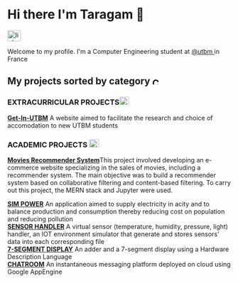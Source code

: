 <h1> Hi there I'm Taragam 👋 </h1>
<a href ="https://www.linkedin.com/in/taragam/"><img src="https://cdn-icons.flaticon.com/png/128/3536/premium/3536505.png?token=exp=1643801201~hmac=78aa39a3f2a78897e8b50120805aa15d" alt="linkedin" width="30" height="25"> </a>
<p> Welcome to my profile. I'm a Computer Engineering student at <a href ="https://www.utbm.fr/"> @utbm </a> in France </p>
<h2> My projects sorted by category <img src="https://cdn-icons-png.flaticon.com/512/718/718970.png" alt="Category" width="20" height="15">
<h3>EXTRACURRICULAR PROJECTS<img src="https://cdn-icons-png.flaticon.com/128/3588/3588658.png" alt="Extracurricular" width="22" height="18"></h3>
<p><a href="https://github.com/Loyle/GetIN-UTBM"><b>Get-In-UTBM</b></a> A website aimed to facilitate the research and choice of accomodation to new UTBM students </p>
<h3>ACADEMIC PROJECTS <img src="https://cdn-icons-png.flaticon.com/128/2942/2942789.png" alt="Extracurricular" width="22" height="18"></h3>
<p><a href="https://github.com/taragam21/site_film_recommandation"><b>Movies Recommender System</b></a>This project involved developing an e-commerce website specializing in the sales of movies, including a recommender system. The main objective was to build a recommender system based on collaborative filtering and content-based filtering. To carry out this project, the MERN stack and Jupyter were used.
<p><a href="https://github.com/adri326/ap4b-project"><b>SIM POWER</b></a> An application aimed to supply electricity in acity and to balance production and consumption thereby reducing cost on population and reducing pollution 
<br><a href="https://github.com/Aldarme/TPAP4A/tree/GAMBARA_Tarabai_TPLS/Rendu_Final"><b>SENSOR HANDLER</b></a> A virtual sensor (temperature, humidity, pressure, light) handler, an IOT environment simulator that generate and stores sensors’ data into each corresponding file
 <br><a href="https://github.com/taragam21/VHDL"><b>7-SEGMENT DISPLAY</b></a> An adder and a 7-segment display using a Hardware Description Language
 <br><a href="https://github.com/taragam21/Cloud_Chatroom"><b>CHATROOM</b></a> An instantaneous messaging platform deployed on cloud using Google AppEngine
  </p>

